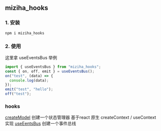## miziha_hooks

### 1. 安装
```shell
npm i miziha_hooks
```

### 2. 使用
这里拿 useEventsBus 举例
```ts
import { useEventsBus } from "miziha_hooks";
const { on, off, emit } = useEventsBus();
on("test", (data) => {
  console.log(data);
});
emit("test", "hello");
off("test");
```

### hooks
[createModel]() 创建一个状态管理器 基于react 原生 createContext / useContext 实现
[useEentsBus]() 创建一个事件总线